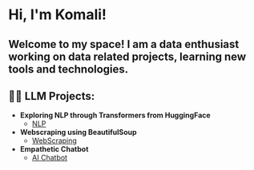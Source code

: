<h1>Hi, I'm Komali! </h1>
<h2> Welcome to my space! I am a data enthusiast working on data related projects, learning new tools and technologies. 
<h2>👨‍💻 LLM Projects:</h2>

- <b>Exploring NLP through Transformers from HuggingFace</b>
  - [NLP](https://github.com/KomaliValluru/LLMs/blob/main/Exploring%20NLP%20through%20Hugging%20Face%20Transformers%20Library.ipynb)
- <b>Webscraping using BeautifulSoup</b>
  - [WebScraping](https://github.com/KomaliValluru/DS/blob/LLM/webscraping_beautifulsoup.ipynb) 
- <b>Empathetic Chatbot</b>
  - [AI Chatbot](https://github.com/KomaliValluru/LLMs/blob/main/Prompt_engineering.ipynb)
  

